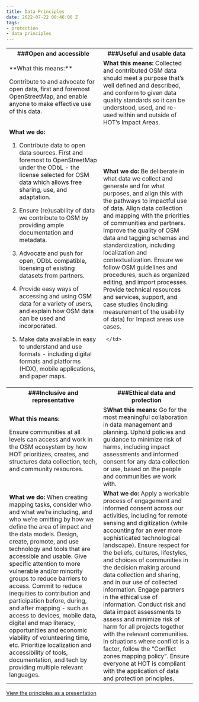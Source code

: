 ```yaml
---
title: Data Principles
date: 2022-07-22 08:46:00 Z
tags:
- protection
- data principles
---
```


<table>
	<tr>
		<th>###Open and accessible</th>
		<th>###Useful and usable data</th>
	</tr>
	<tr>
		<td>**What this means:**

Contribute to and advocate for open data, first and foremost OpenStreetMap, and enable anyone to make effective use of this data.
		</td>
		<td><b>What this means:</b>
Collected and contributed OSM data should meet a purpose that’s well defined and described, and conform to given data quality standards so it can be understood, used, and re-used within and outside of HOT’s Impact Areas.
		</td>
	</tr>
	<tr>
		<td><b>What we do:</b>
1. Contribute data to open data sources. First and foremost to OpenStreetMap under the ODbL - the license selected for OSM data which allows free sharing, use, and adaptation.
2. Ensure (re)usability of data we contribute to OSM by providing ample documentation and metadata.
3. Advocate and push for open, ODbL compatible, licensing of existing datasets from partners.
4. Provide easy ways of accessing and using OSM data for a variety of users, and explain how OSM data can be used and incorporated.
5. Make data available in easy to understand and use formats - including digital formats and platforms (HDX), mobile applications, and paper maps.
		</td>
		<td><b>What we do:</b>
Be deliberate in what data we collect and generate and for what purposes, and align this with the pathways to impactful use of data.
Align data collection and mapping with the priorities of communities and partners.
Improve the quality of OSM data and tagging schemas and standardization, including localization and contextualization.
Ensure we follow OSM guidelines and procedures, such as organized editing, and import processes.
Provide technical resources and services, support, and case studies (including measurement of the usability of data) for Impact areas use cases.

		</td>
	</tr>
	<tr>
		<th>###Inclusive and representative</th>
		<th>###Ethical data and protection</th>
	</tr>
	<tr>
		<td><b>What this means:</b>
Ensure communities at all levels can access and work in the OSM ecosystem by how HOT prioritizes, creates, and structures data collection, tech, and community resources.
		</td>
		<td>$<b>What this means:</b>
Go for the most meaningful collaboration in data management and planning. Uphold policies and guidance to minimize risk of harms, including impact assessments and informed consent for any data collection or use, based on the people and communities we work with.
		</td>
	</tr>
	<tr>
		<td><b>What we do:</b>
When creating mapping tasks, consider who and what we’re including, and who we’re omitting by how we define the area of impact and the data models.
Design, create, promote, and use technology and tools that are accessible and usable. Give specific attention to more vulnerable and/or minority groups to reduce barriers to access.
Commit to reduce inequities to contribution and participation before, during, and after mapping - such as access to devices, mobile data, digital and map literacy, opportunities and economic viability of volunteering time, etc.
Prioritize localization and accessibility of tools, documentation, and tech by providing multiple relevant languages.
		</td>
		<td><b>What we do:</b>
Apply a workable process of engagement and informed consent across our activities, including for remote sensing and digitization (while accounting for an ever more sophisticated technological landscape).
Ensure respect for the beliefs, cultures, lifestyles, and choices of communities in the decision making around data collection and sharing, and in our use of collected information. Engage partners in the ethical use of information.
Conduct risk and data impact assessments to assess and minimize risk of harm for all projects together with the relevant communities. In situations where conflict is a factor, follow the “Conflict zones mapping policy”.
Ensure everyone at HOT is compliant with the application of data and protection principles.
		</td>
	</tr>
</table> 

[View the principles as a presentation](https://docs.google.com/presentation/d/e/2PACX-1vRCzr84b_Ad5MRSziA1gfa2gpEwL1qjNtj0nCCbJRa4eRAqkORwgQAUYuFgRTBmcZ9vBt9bZ-D8ybCG/pub?start=false&loop=false&delayms=3000)

